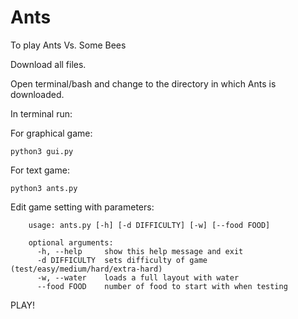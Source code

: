 # Ants

To play Ants Vs. Some Bees

Download all files.

Open terminal/bash and change to the directory in which Ants is downloaded.

In terminal run:

For graphical game:

    python3 gui.py
    
For text game:

    python3 ants.py

Edit game setting with parameters:
    
        usage: ants.py [-h] [-d DIFFICULTY] [-w] [--food FOOD]
        
        optional arguments:
          -h, --help     show this help message and exit
          -d DIFFICULTY  sets difficulty of game (test/easy/medium/hard/extra-hard)
          -w, --water    loads a full layout with water
          --food FOOD    number of food to start with when testing

PLAY!
